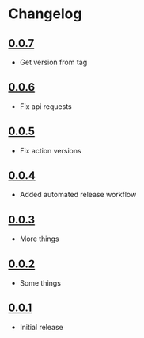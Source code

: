 # Changelog

## [0.0.7]

- Get version from tag

## [0.0.6]

- Fix api requests

## [0.0.5]

- Fix action versions

## [0.0.4]

- Added automated release workflow

## [0.0.3]

- More things

## [0.0.2]

- Some things

## [0.0.1]

- Initial release

[0.0.7]: (https://github.com/xt0rted-test/release-environment/releases/tag/v0.0.7)
[0.0.6]: (https://github.com/xt0rted-test/release-environment/releases/tag/v0.0.6)
[0.0.5]: (https://github.com/xt0rted-test/release-environment/releases/tag/v0.0.5)
[0.0.4]: (https://github.com/xt0rted-test/release-environment/releases/tag/v0.0.4)
[0.0.3]: (https://github.com/xt0rted-test/release-environment/releases/tag/v0.0.3)
[0.0.2]: (https://github.com/xt0rted-test/release-environment/releases/tag/v0.0.2)
[0.0.1]: (https://github.com/xt0rted-test/release-environment/releases/tag/v0.0.1)
